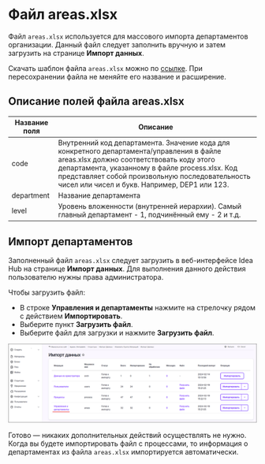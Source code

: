 # Файл areas.xlsx

Файл `areas.xlsx` используется для массового импорта департаментов организации. Данный файл следует заполнить вручную и затем загрузить на странице **Импорт данных**.

Скачать шаблон файла `areas.xlsx` можно по [ссылке](https://github.com/PrimoRPA/Docs.Rus/tree/main/file-for-download). При пересохранении файла не меняйте его название и расширение.

## Описание полей файла areas.xlsx


| **Название поля** | **Описание** |
|----------|----------|
| code | Внутренний код департамента. Значение кода для конкретного департамента/управления в файле areas.xlsx должно соответствовать коду этого департамента, указанному в файле process.xlsx. Код представляет собой произвольную последовательность чисел или чисел и букв. Например, DEP1 или 123. |
| department | Название департамента |
| level | Уровень вложенности (внутренней иерархии). Самый главный департамент - 1, подчинённый ему - 2 и т.д. |


## Импорт департаментов

Заполненный файл `areas.xlsx` следует загрузить в веб-интерфейсе Idea Hub на странице **Импорт данных**. Для выполнения данного действия пользователю нужны права администратора.

Чтобы загрузить файл:
* В строке **Управления и департаменты** нажмите на стрелочку рядом с действием **Импортировать**.
* Выберите пункт **Загрузить файл**.
* Выберите файл для загрузки и нажмите **Загрузить файл**.

![](<../../../../.gitbook/assets1/Data-Import-Areas_Underline.png>)

Готово — никаких дополнительных действий осуществлять не нужно. Когда вы будете импортировать файл с процессами, то информация о департаментах из файла `areas.xlsx` импортируется автоматически.
